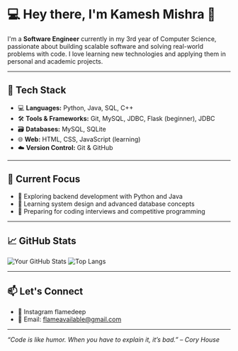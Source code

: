 # 💻 Hey there, I'm Kamesh Mishra  👋

I'm a **Software Engineer** currently in my 3rd year of Computer Science, passionate about building scalable software and solving real-world problems with code. I love learning new technologies and applying them in personal and academic projects.

---

## 🔧 Tech Stack

- 💻 **Languages:** Python, Java, SQL, C++
- 🛠️ **Tools & Frameworks:** Git, MySQL, JDBC, Flask (beginner), JDBC
- 🗃️ **Databases:** MySQL, SQLite
- 🌐 **Web:** HTML, CSS, JavaScript (learning)
- ☁️ **Version Control:** Git & GitHub

---

## 📌 Current Focus

- 🔭 Exploring backend development with Python and Java
- 📘 Learning system design and advanced database concepts
- 🧠 Preparing for coding interviews and competitive programming

---

## 📈 GitHub Stats

![Your GitHub Stats](https://github-readme-stats.vercel.app/api?username=your-github-username&show_icons=true&theme=github_dark)
![Top Langs](https://github-readme-stats.vercel.app/api/top-langs/?username=your-github-username&layout=compact&theme=github_dark)

---

## 📫 Let's Connect

- 💼 Instagram flamedeep
- 📧 Email: flameavailable@gmail.com

---

_“Code is like humor. When you have to explain it, it’s bad.” – Cory House_

<!--
**flameavailable/flameavailable** is a ✨ _special_ ✨ repository because its `README.md` (this file) appears on your GitHub profile.

Here are some ideas to get you started:

- 🔭 I’m currently working on ...
- 🌱 I’m currently learning ...
- 👯 I’m looking to collaborate on ...
- 🤔 I’m looking for help with ...
- 💬 Ask me about ...
- 📫 How to reach me: ...
- 😄 Pronouns: ...
- ⚡ Fun fact: ...
-->
